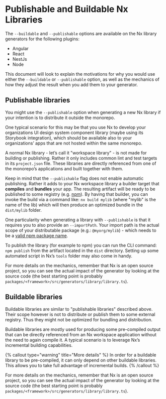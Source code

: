 # Publishable and Buildable Nx Libraries

The `--buildable` and `--publishable` options are available on the Nx library generators for the following plugins:

- Angular
- React
- NestJs
- Node

This document will look to explain the motivations for why you would use either the `--buildable` or `--publishable` option, as well as the mechanics of how they adjust the result when you add them to your generator.

## Publishable libraries

You might use the `--publishable` option when generating a new Nx library if your intention is to distribute it outside the monorepo.

One typical scenario for this may be that you use Nx to develop your organizations UI design system component library (maybe using its Storybook integration), which should be available also to your organizations’ apps that are not hosted within the same monorepo.

A normal Nx library - let’s call it "workspace library" - is not made for building or publishing. Rather it only includes common lint and test targets in its `project.json` file. These libraries are directly referenced from one of the monorepo’s applications and built together with them.

Keep in mind that the `--publishable` flag does not enable automatic publishing. Rather it adds to your Nx workspace library a builder target that **compiles** and **bundles** your app. The resulting artifact will be ready to be published to some registry (e.g. [npm](https://npmjs.com/)). By having that builder, you can invoke the build via a command like: `nx build mylib` (where "mylib" is the name of the lib) which will then produce an optimized bundle in the `dist/mylib` folder.

One particularity when generating a library with `--publishable` is that it requires you to also provide an `--importPath`. Your import path is the actual scope of your distributable package (e.g.: `@myorg/mylib`) - which needs to be a [valid npm package name](https://docs.npmjs.com/files/package.json#name).

To publish the library (for example to npm) you can run the CLI command: `npm publish` from the artifact located in the `dist` directory. Setting up some automated script in Nx’s `tools` folder may also come in handy.

For more details on the mechanics, remember that Nx is an open source project, so you can see the actual impact of the generator by looking at the source code (the best starting point is probably `packages/<framework>/src/generators/library/library.ts`).

## Buildable libraries

Buildable libraries are similar to "publishable libraries" described above. Their scope however is not to distribute or publish them to some external registry. Thus they might not be optimized for bundling and distribution.

Buildable libraries are mostly used for producing some pre-compiled output that can be directly referenced from an Nx workspace application without the need to again compile it. A typical scenario is to leverage Nx’s incremental building capabilities.

{% callout type="warning" title="More details" %}
In order for a buildable library to be pre-compiled, it can only depend on other buildable libraries. This allows you to take full advantage of incremental builds.
{% /callout %}

For more details on the mechanics, remember that Nx is an open source project, so you can see the actual impact of the generator by looking at the source code (the best starting point is probably `packages/<framework>/src/generators/library/library.ts`).
